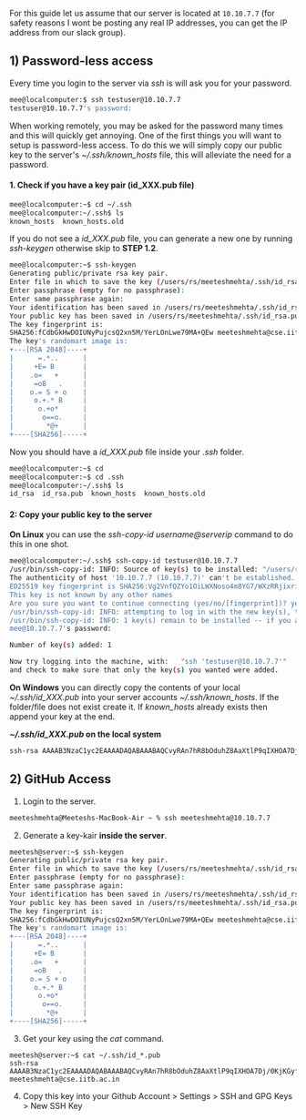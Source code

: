 <!-- CompL@IITB (Part 2) - Setting up keys -->
<!-- IIT Bombay -->
<!-- compl-server -->
<!-- Guides regarding compl server at IITB. -->
<!-- 13-10-2024 -->

For this guide let us assume that our server is located at 
```10.10.7.7``` 
(for safety reasons I wont be posting any real IP addresses, you can get the IP address from our slack group).
## 1) Password-less access

Every time you login to the server via *ssh* is will ask you for your password.

```bash
mee@localcomputer:$ ssh testuser@10.10.7.7
testuser@10.10.7.7's password: 
```

When working remotely, you may be asked for the password many times and this will quickly get annoying. One of the first things you will want to setup is password-less access. To do this we will simply copy our public key to the server's *~/.ssh/known_hosts* file, this will alleviate the need for a password.
#### 1. Check if you have a key pair (id_XXX.pub file)

```bash
mee@localcomputer:~$ cd ~/.ssh
mee@localcomputer:~/.ssh$ ls
known_hosts  known_hosts.old
```

If you do not see a *id_XXX.pub* file, you can generate a new one by running *ssh-keygen* otherwise skip to **STEP 1.2**.

```bash
mee@localcomputer:~$ ssh-keygen
Generating public/private rsa key pair.
Enter file in which to save the key (/users/rs/meeteshmehta/.ssh/id_rsa): 
Enter passphrase (empty for no passphrase): 
Enter same passphrase again: 
Your identification has been saved in /users/rs/meeteshmehta/.ssh/id_rsa.
Your public key has been saved in /users/rs/meeteshmehta/.ssh/id_rsa.pub.
The key fingerprint is:
SHA256:fCdbGkHwDOIUNyPujcsQ2xn5M/YerLOnLwe79MA+QEw meeteshmehta@cse.iitb.ac.in
The key's randomart image is:
+---[RSA 2048]----+
|      =.*..      |
|     +E= B       |
|    .o=   +      |
|     =oB   .     |
|    o.= S + o    |
|     o.+.* B     |
|      o.+o*      |
|       o==o.     |
|        *@+      |
+----[SHA256]-----+
```

Now you should have a *id_XXX.pub* file inside your *.ssh* folder.
```bash
mee@localcomputer:~$ cd
mee@localcomputer:~$ cd .ssh
mee@localcomputer:~/.ssh$ ls
id_rsa	id_rsa.pub  known_hosts  known_hosts.old
```

#### 2: Copy your public key to the server

**On Linux** you can use the *ssh-copy-id username@serverip* command to do this in one shot.
```bash
mee@localcomputer:~/.ssh$ ssh-copy-id testuser@10.10.7.7
/usr/bin/ssh-copy-id: INFO: Source of key(s) to be installed: "/users/rs/mee/.ssh/id_rsa.pub"
The authenticity of host '10.10.7.7 (10.10.7.7)' can't be established.
ED25519 key fingerprint is SHA256:Vg2VnfQZYo1OiLWXNoso4m8YG7/WXzRRjixrighfbCo.
This key is not known by any other names
Are you sure you want to continue connecting (yes/no/[fingerprint])? yes
/usr/bin/ssh-copy-id: INFO: attempting to log in with the new key(s), to filter out any that are already installed
/usr/bin/ssh-copy-id: INFO: 1 key(s) remain to be installed -- if you are prompted now it is to install the new keys
mee@10.10.7.7's password: 

Number of key(s) added: 1

Now try logging into the machine, with:   "ssh 'testuser@10.10.7.7'"
and check to make sure that only the key(s) you wanted were added.
```

**On Windows** you can directly copy the contents of your local *~/.ssh/id_XXX.pub* into your server accounts *~/.ssh/known_hosts*. If the folder/file does not exist create it. If *known_hosts* already exists then append your key at the end. 

***~/.ssh/id_XXX.pub* on the local system**
```bash
ssh-rsa AAAAB3NzaC1yc2EAAAADAQABAAABAQCvyRAn7hR8bOduhZ8AaXtlP9qIXHOA7Dj/0KjKGyfpzhqlXVEtarKWmtpAKqD8jdkx10xichuX9KKuT/1IAcxRByZsKdcYyMIndha7672+IWzjsTH1ID+AAAAB3NzaC1yc2EAAAADAQABAAABAQCvyRAn7hR8bOduhZ8AaXtlP9qIXHOA7Dj/rVRTiMHmEW3zCQPGlLMiYUBhhhE9ZerhZPtfQESOBGistKZc6b6ItSYZBAKViWd6+OUwD0tibzmEXR meeteshmehta@cse.iitb.ac.in
```

## 2) GitHub Access

1. Login to the server.
```bash
meeteshmehta@Meeteshs-MacBook-Air ~ % ssh meeteshmehta@10.10.7.7
```
2. Generate a key-kair **inside the server**.
```bash
meetesh@server:~$ ssh-keygen
Generating public/private rsa key pair.
Enter file in which to save the key (/users/rs/meeteshmehta/.ssh/id_rsa): 
Enter passphrase (empty for no passphrase): 
Enter same passphrase again: 
Your identification has been saved in /users/rs/meeteshmehta/.ssh/id_rsa.
Your public key has been saved in /users/rs/meeteshmehta/.ssh/id_rsa.pub.
The key fingerprint is:
SHA256:fCdbGkHwDOIUNyPujcsQ2xn5M/YerLOnLwe79MA+QEw meeteshmehta@cse.iitb.ac.in
The key's randomart image is:
+---[RSA 2048]----+
|      =.*..      |
|     +E= B       |
|    .o=   +      |
|     =oB   .     |
|    o.= S + o    |
|     o.+.* B     |
|      o.+o*      |
|       o==o.     |
|        *@+      |
+----[SHA256]-----+
```
3. Get your key using the *cat* command.
```
meetesh@server:~$ cat ~/.ssh/id_*.pub
ssh-rsa AAAAB3NzaC1yc2EAAAADAQABAAABAQCvyRAn7hR8bOduhZ8AaXtlP9qIXHOA7Dj/0KjKGyfpzhqlXVEtarKWmtpAKqD8jdkx10xichuX9KKuT/1IAcxRByZsKdcYyMIndha7672+IWzjsTH1ID+AAAAB3NzaC1yc2EAAAADAQABAAABAQCvyRAn7hR8bOduhZ8AaXtlP9qIXHOA7Dj/rVRTiMHmEW3zCQPGlLMiYUBhhhE9ZerhZPtfQESOBGistKZc6b6ItSYZBAKViWd6+OUwD0tibzmEXR meeteshmehta@cse.iitb.ac.in
```
4. Copy this key into your Github Account > Settings > SSH and GPG Keys > New SSH Key
